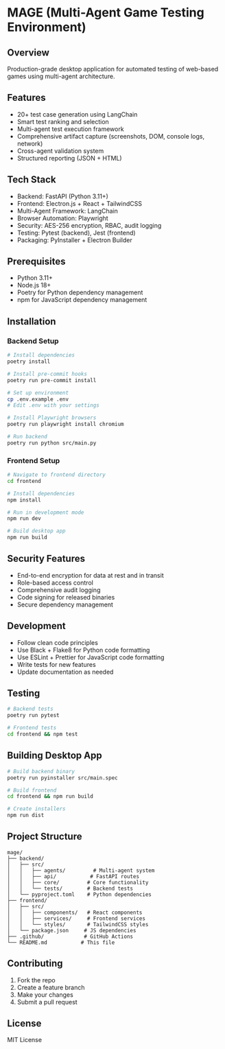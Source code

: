 # MAGE (Multi-Agent Game Testing Environment)

## Overview
Production-grade desktop application for automated testing of web-based games using multi-agent architecture.

## Features
- 20+ test case generation using LangChain
- Smart test ranking and selection
- Multi-agent test execution framework
- Comprehensive artifact capture (screenshots, DOM, console logs, network)
- Cross-agent validation system
- Structured reporting (JSON + HTML)

## Tech Stack
- Backend: FastAPI (Python 3.11+)
- Frontend: Electron.js + React + TailwindCSS
- Multi-Agent Framework: LangChain
- Browser Automation: Playwright
- Security: AES-256 encryption, RBAC, audit logging
- Testing: Pytest (backend), Jest (frontend)
- Packaging: PyInstaller + Electron Builder

## Prerequisites
- Python 3.11+
- Node.js 18+
- Poetry for Python dependency management
- npm for JavaScript dependency management

## Installation

### Backend Setup
```bash
# Install dependencies
poetry install

# Install pre-commit hooks
poetry run pre-commit install

# Set up environment
cp .env.example .env
# Edit .env with your settings

# Install Playwright browsers
poetry run playwright install chromium

# Run backend
poetry run python src/main.py
```

### Frontend Setup
```bash
# Navigate to frontend directory
cd frontend

# Install dependencies
npm install

# Run in development mode
npm run dev

# Build desktop app
npm run build
```

## Security Features
- End-to-end encryption for data at rest and in transit
- Role-based access control
- Comprehensive audit logging
- Code signing for released binaries
- Secure dependency management

## Development
- Follow clean code principles
- Use Black + Flake8 for Python code formatting
- Use ESLint + Prettier for JavaScript code formatting
- Write tests for new features
- Update documentation as needed

## Testing
```bash
# Backend tests
poetry run pytest

# Frontend tests
cd frontend && npm test
```

## Building Desktop App
```bash
# Build backend binary
poetry run pyinstaller src/main.spec

# Build frontend
cd frontend && npm run build

# Create installers
npm run dist
```

## Project Structure
```
mage/
├── backend/
│   ├── src/
│   │   ├── agents/         # Multi-agent system
│   │   ├── api/           # FastAPI routes
│   │   ├── core/         # Core functionality
│   │   └── tests/        # Backend tests
│   └── pyproject.toml    # Python dependencies
├── frontend/
│   ├── src/
│   │   ├── components/   # React components
│   │   ├── services/     # Frontend services
│   │   └── styles/       # TailwindCSS styles
│   └── package.json     # JS dependencies
├── .github/             # GitHub Actions
└── README.md           # This file
```

## Contributing
1. Fork the repo
2. Create a feature branch
3. Make your changes
4. Submit a pull request

## License
MIT License
